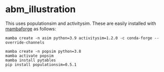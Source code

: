 # abm_illustration

This uses populationsim and activitysim. These are easily installed with [mambaforge](https://github.com/conda-forge/miniforge#mambaforge) as follows:

`mamba create -n asim python=3.9 activitysim=1.2.0 -c conda-forge --override-channels`

    mamba create -n popsim python=3.8
    mamba activate popsim
    mamba install pytables
    pip install populationsim=0.5.1
